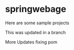 # springwebage

Here are some sample projects

 
This was updated in a branch
 
More Updates fixing pom
 
